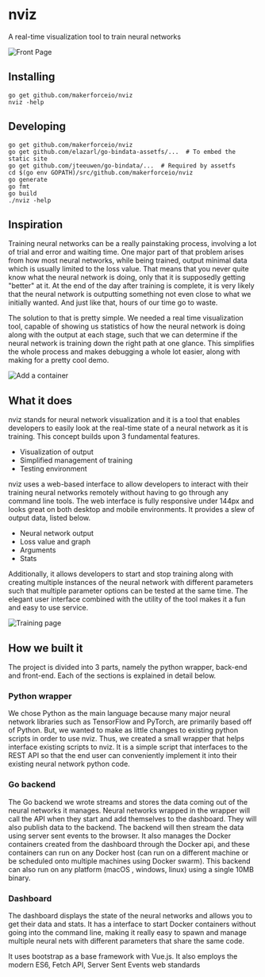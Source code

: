 
# nviz

A real-time visualization tool to train neural networks

![Front Page](images/1.jpg)

## Installing

```
go get github.com/makerforceio/nviz
nviz -help
```

## Developing

```
go get github.com/makerforceio/nviz
go get github.com/elazarl/go-bindata-assetfs/...  # To embed the static site
go get github.com/jteeuwen/go-bindata/...  # Required by assetfs
cd $(go env GOPATH)/src/github.com/makerforceio/nviz
go generate
go fmt
go build
./nviz -help
```

## Inspiration

Training neural networks can be a really painstaking process, involving a lot of trial and error and waiting time. One major part of that problem arises from how most neural networks, while being trained, output minimal data which is usually limited to the loss value. That means that you never quite know what the neural network is doing, only that it is supposedly getting "better" at it. At the end of the day after training is complete, it is very likely that the neural network is outputting something not even close to what we initially wanted. And just like that, hours of our time go to waste.

The solution to that is pretty simple. We needed a real time visualization tool, capable of showing us statistics of how the neural network is doing along with the output at each stage, such that we can determine if the neural network is training down the right path at one glance. This simplifies the whole process and makes debugging a whole lot easier, along with making for a pretty cool demo.

![Add a container](images/2.jpg)

## What it does

nviz stands for neural network visualization and it is a tool that enables developers to easily look at the real-time state of a neural network as it is training. This concept builds upon 3 fundamental features.

* Visualization of output
* Simplified management of training
* Testing environment

nviz uses a web-based interface to allow developers to interact with their training neural networks remotely without having to go through any command line tools. The web interface is fully responsive under 144px and looks great on both desktop and mobile environments. It provides a slew of output data, listed below.

* Neural network output
* Loss value and graph
* Arguments
* Stats

Additionally, it allows developers to start and stop training along with creating multiple instances of the neural network with different parameters such that multiple parameter options can be tested at the same time. The elegant user interface combined with the utility of the tool makes it a fun and easy to use service.

![Training page](images/3.jpg)

## How we built it

The project is divided into 3 parts, namely the python wrapper, back-end and front-end. Each of the sections is explained in detail below.

### Python wrapper

We chose Python as the main language because many major neural network libraries such as TensorFlow and PyTorch, are primarily based off of Python. But, we wanted to make as little changes to existing python scripts in order to use nviz. Thus, we created a small wrapper that helps interface existing scripts to nviz. It is a simple script that interfaces to the REST API so that the end user can conveniently implement it into their existing neural network python code.

### Go backend

The Go backend we wrote streams and stores the data coming out of the neural networks it manages. Neural networks wrapped in the wrapper will call the API when they start and add themselves to the dashboard. They will also publish data to the backend. The backend will then stream the data using server sent events to the browser. It also manages the Docker containers created from the dashboard through the Docker api, and these containers can run on any Docker host (can run on a different machine or be scheduled onto multiple machines using Docker swarm). This backend can also run on any platform (macOS , windows, linux) using a single 10MB binary.

### Dashboard

The dashboard displays the state of the neural networks and allows you to get their data and stats. It has a interface to start Docker containers without going into the command line, making it really easy to spawn and manage multiple neural nets with different parameters that share the same code.

It uses bootstrap as a base framework with Vue.js. It also employs the modern ES6, Fetch API, Server Sent Events web standards


